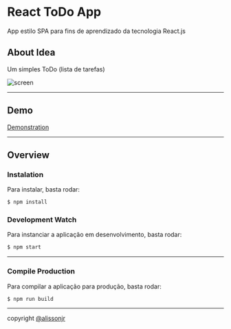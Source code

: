 # React ToDo App

App estilo SPA para fins de aprendizado da tecnologia React.js

## About Idea

Um simples ToDo (lista de tarefas)

![screen](https://github.com/alissonjr/todo-first-react-app/blob/master/model-screen.jpg)

---

## Demo

[Demonstration](https://alissonjr.github.io/todo-first-react-app)

---

## Overview

### Instalation

Para instalar, basta rodar:

```bash
$ npm install
```

### Development Watch

Para instanciar a aplicação em desenvolvimento, basta rodar:

```bash
$ npm start
```

---

### Compile Production

Para compilar a aplicação para produção, basta rodar:

```bash
$ npm run build
```

---

copyright [@alissonjr](https://github.com/alissonjr)